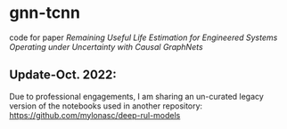 # gnn-tcnn
code for paper *Remaining Useful Life Estimation for Engineered Systems Operating under Uncertainty with Causal GraphNets*

## Update-Oct. 2022:
Due to professional engagements, I am sharing an un-curated legacy version of the notebooks used in another repository: https://github.com/mylonasc/deep-rul-models

